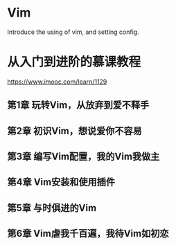 # Vim
Introduce the using of vim, and setting config.

# 从入门到进阶的慕课教程
https://www.imooc.com/learn/1129

## 第1章 玩转Vim，从放弃到爱不释手

## 第2章 初识Vim，想说爱你不容易

## 第3章 编写Vim配置，我的Vim我做主

## 第4章 Vim安装和使用插件

## 第5章 与时俱进的Vim

## 第6章 Vim虐我千百遍，我待Vim如初恋
